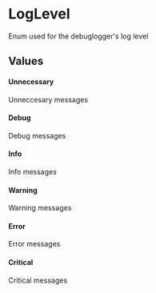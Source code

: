 LogLevel
========
Enum used for the debuglogger's log level

## Values

#### Unnecessary
Unneccesary messages

#### Debug
Debug messages

#### Info
Info messages

#### Warning
Warning messages

#### Error
Error messages

#### Critical
Critical messages
